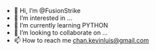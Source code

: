 - 👋 Hi, I’m @FusionStrike
- 👀 I’m interested in ...
- 🌱 I’m currently learning PYTHON
- 💞️ I’m looking to collaborate on ...
- 📫 How to reach me chan.kevinluis@gmail.com

<!---
FusionStrike/FusionStrike is a ✨ special ✨ repository because its `README.md` (this file) appears on your GitHub profile.
You can click the Preview link to take a look at your changes.
--->
